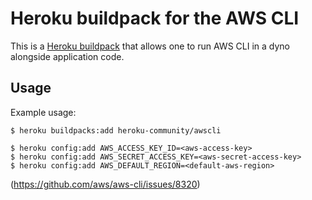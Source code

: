 Heroku buildpack for the AWS CLI
================================

This is a [Heroku buildpack](http://devcenter.heroku.com/articles/buildpacks)
that allows one to run AWS CLI in a dyno alongside application code.

Usage
-----

Example usage:

    $ heroku buildpacks:add heroku-community/awscli

    $ heroku config:add AWS_ACCESS_KEY_ID=<aws-access-key>
    $ heroku config:add AWS_SECRET_ACCESS_KEY=<aws-secret-access-key>
    $ heroku config:add AWS_DEFAULT_REGION=<default-aws-region>


(https://github.com/aws/aws-cli/issues/8320)

